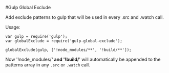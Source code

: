 #Gulp Global Exclude


Add exclude patterns to gulp that will be used in every .src and .watch call.

Usage:

    var gulp = require('gulp');
    var globalExclude = require('gulp-global-exclude');
    
    globalExclude(gulp, ['!node_modules/**', '!build/**']);
    

Now '!node_modules/**' and '!build/**' will automatically be appended to the
patterns array in any ```.src``` or ```.watch``` call.
